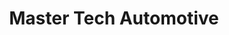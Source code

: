 ---
title: "Master Tech Automotive"
url: /salt-lake-city/master-tech-automotive/
shop: Autowerkstatt
---